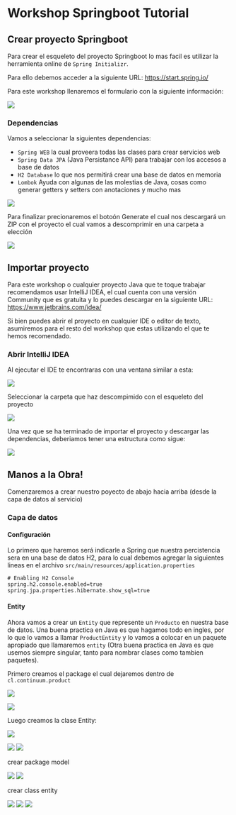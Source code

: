 # Workshop Springboot Tutorial

## Crear proyecto Springboot

Para crear el esqueleto del proyecto Springboot lo mas facil es utilizar la herramienta online de
`Spring Initializr`.

Para ello debemos acceder a la siguiente URL: https://start.spring.io/

Para este workshop llenaremos el formulario con la siguiente información:

![](./images/start_spring_io_001.png)

### Dependencias

Vamos a seleccionar la siguientes dependencias:
* `Spring WEB` la cual proveera todas las clases para crear servicios web
* `Spring Data JPA` (Java Persistance API) para trabajar con los accesos a base de datos
* `H2 Database` lo que nos permitirá crear una base de datos en memoria
* `Lombok` Ayuda con algunas de las molestias de Java, cosas como generar getters y setters con anotaciones y mucho mas

![](./images/start_spring_io_002.png)

Para finalizar precionaremos el botoón Generate el cual nos descargará un ZIP con el proyecto el cual
vamos a descomprimir en una carpeta a elección 

![](./images/start_spring_io_003.png)

## Importar proyecto

Para este workshop o cualquier proyecto Java que te toque trabajar recomendamos usar IntelliJ IDEA, el cual cuenta
con una versión Community que es gratuita y lo puedes descargar en la siguiente URL: https://www.jetbrains.com/idea/
 
Si bien puedes abrir el proyecto en cualquier IDE o editor de texto, asumiremos para el resto del workshop que
estas utilizando el que te hemos recomendado.
 
### Abrir IntelliJ IDEA

Al ejecutar el IDE te encontraras con una ventana similar a esta:

![](./images/open_project.png)

Seleccionar la carpeta que haz descompimido con el esqueleto del proyecto

![](./images/select_project.png)

Una vez que se ha terminado de importar el proyecto y descargar las dependencias, deberiamos tener una estructura
como sigue:

![](./images/project.png)

## Manos a la Obra!

Comenzaremos a crear nuestro poyecto de abajo hacia arriba (desde la capa de datos al servicio)

### Capa de datos

#### Configuración

Lo primero que haremos será indicarle a Spring que nuestra percistencia sera en una base de datos H2, para
lo cual debemos agregar la siguientes lineas en el archivo `src/main/resources/application.properties`


```properties
# Enabling H2 Console
spring.h2.console.enabled=true
spring.jpa.properties.hibernate.show_sql=true
```

#### Entity

Ahora vamos a crear un `Entity` que represente un `Producto` en nuestra base de datos. Una buena practica en
Java es que hagamos todo en ingles, por lo que lo vamos a llamar `ProductEntity` y lo vamos a colocar en un 
paquete apropiado que llamaremos `entity` (Otra buena practica en Java es que usemos siempre singular, tanto
para nombrar clases como tambien paquetes).

Primero creamos el package el cual dejaremos dentro de `cl.continuum.product`

![](./images/create_package.png)

![](./images/create_package2.png)

Luego creamos la clase Entity:

![](./images/create_class.png)

![](./images/create_class2.png)
![](./images/entity_content.png)

crear package model

![](./images/create_package.png)
![](./images/model_package.png)

crear class entity

![](./images/create_class.png)
![](./images/create_class2.png)
![](./images/entity_content.png)

